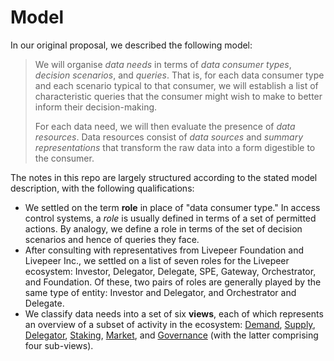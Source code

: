 # Model

In our original proposal, we described the following model:

> We will organise *data needs* in terms of *data consumer types*, *decision scenarios*, and *queries*. That is, for each data consumer type and each scenario typical to that consumer, we will establish a list of characteristic queries that the consumer might wish to make to better inform their decision-making.
>
> For each data need, we will then evaluate the presence of *data resources*. Data resources consist of *data sources* and *summary representations* that transform the raw data into a form digestible to the consumer.

The notes in this repo are largely structured according to the stated model description, with the following qualifications:

* We settled on the term **role** in place of "data consumer type." In access control systems, a *role* is usually defined in terms of a set of permitted actions. By analogy, we define a role in terms of the set of decision scenarios and hence of queries they face.
* After consulting with representatives from Livepeer Foundation and Livepeer Inc., we settled on a list of seven roles for the Livepeer ecosystem: Investor, Delegator, Delegate, SPE, Gateway, Orchestrator, and Foundation. Of these, two pairs of roles are generally played by the same type of entity: Investor and Delegator, and Orchestrator and Delegate.
* We classify data needs into a set of six **views**, each of which represents an overview of a subset of activity in the ecosystem: [Demand](./views/demand.md), [Supply](./views/supply.md), [Delegator](./views/delegator.md), [Staking](./views/staking.md), [Market](./views/market.md), and [Governance](./views/governance.md) (with the latter comprising four sub-views).

